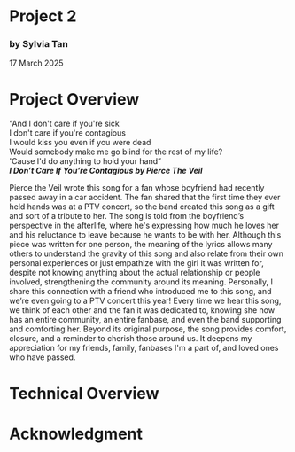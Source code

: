 # Project 2
### by Sylvia Tan
17 March 2025


# Project Overview
“And I don't care if you're sick <br>
I don't care if you're contagious <br>
I would kiss you even if you were dead <br>
Would somebody make me go blind for the rest of my life? <br>
'Cause I'd do anything to hold your hand” <br>
<b><i> I Don’t Care If You’re Contagious by Pierce The Veil </i></b>

Pierce the Veil wrote this song for a fan whose boyfriend had recently passed away in a car accident. The fan shared that the first time they ever held hands was at a PTV concert, so the band created this song as a gift and sort of a tribute to her. The song is told from the boyfriend’s perspective in the afterlife, where he's expressing how much he loves her and his reluctance to leave because he wants to be with her. Although this piece was written for one person, the meaning of the lyrics allows many others to understand the gravity of this song and also relate from their own personal experiences or just empathize with the girl it was written for, despite not knowing anything about the actual relationship or people involved, strengthening the community around its meaning. Personally, I share this connection with a friend who introduced me to this song, and we’re even going to a PTV concert this year! Every time we hear this song, we think of each other and the fan it was dedicated to, knowing she now has an entire community, an entire fanbase, and even the band supporting and comforting her. Beyond its original purpose, the song provides comfort, closure, and a reminder to cherish those around us. It deepens my appreciation for my friends, family, fanbases I'm a part of, and loved ones who have passed.

# Technical Overview

# Acknowledgment
